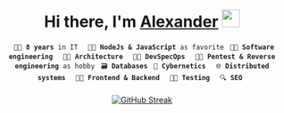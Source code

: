 <h1 align="center">Hi there, I'm <a href="https://github.com/sashapop10" target="_blank">Alexander</a> 
<img src="https://github.com/blackcater/blackcater/raw/main/images/Hi.gif" height="32"/></h1>

<div  align="center">
  <code> 🐱‍💻 <b>8 years</b> in IT </code>
  <code> 🐱‍🐉 <b>NodeJs & JavaScript</b> as favorite</code>
  <code> 🐱‍👓 <b>Software engineering</b> </code>
  <code> 🐱‍🏍 <b>Architecture</b> </code>
  <code> 🐱‍🚀 <b>DevSpecOps</b> </code>
  <code> 🐱‍👤 <b>Pentest & Reverse engineering</b> as hobby</code>
  <code> 🗃️ <b>Databases</b></code>
  <code> 🦾 <b>Cybernetics</b> </code>
  <code> 🌐 <b>Distributed systems</b> </code>
  <code> 👨‍🍳 <b>Frontend & Backend</b> </code>
  <code> 👨‍🔬 <b>Testing</b> </code>
  <code> 🔍 <b>SEO</b> </code>
</div>

<div  align="center" style="margin-top:20px" >

[![GitHub Streak](https://streak-stats.demolab.com?user=sashapop10&theme=icegray&hide_border=true&border_radius=0&background=00000000)](https://github.com/sashapop10)

</div>
